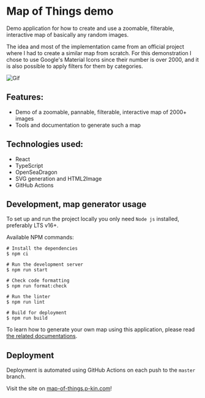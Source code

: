 # Map of Things demo

Demo application for how to create and use a zoomable, filterable, interactive map of basically any random images. 

The idea and most of the implementation came from an official project where I had to create a similar map from scratch. For this demonstration I chose to use Google's Material Icons since their number is over 2000, and it is also possible to apply filters for them by categories.

![Gif](https://stuff.p-kin.com/screentogif/map-of-things.gif)

## Features:

- Demo of a zoomable, pannable, filterable, interactive map of 2000+ images
- Tools and documentation to generate such a map

## Technologies used:

- React
- TypeScript
- OpenSeaDragon
- SVG generation and HTML2Image
- GitHub Actions

## Development, map generator usage

To set up and run the project locally you only need `Node js` installed, preferably LTS v16+.

Available NPM commands:
```shell
# Install the dependencies
$ npm ci

# Run the development server
$ npm run start

# Check code formatting
$ npm run format:check

# Run the linter
$ npm run lint

# Build for deployment
$ npm run build
```

To learn how to generate your own map using this application, please read [the related documentations](./docs/map-generation.md).

## Deployment

Deployment is automated using GitHub Actions on each push to the `master` branch.

Visit the site on [map-of-things.p-kin.com](https://map-of-things.p-kin.com)!
